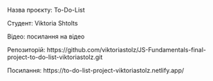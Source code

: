 <p>Назва проєкту: To-Do-List</p>
<p>Студент: Viktoria Shtolts</p>
<p>Відео: посилання на відео</p>
<p>Репозиторій: https://github.com/viktoriastolz/JS-Fundamentals-final-project-to-do-list-viktoriastolz.git</p>
<p>Посилання: https://to-do-list-project-viktoriastolz.netlify.app/</p>
